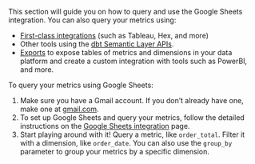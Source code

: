 This section will guide you on how to query and use the Google Sheets integration. You can also query your metrics using:
- [First-class integrations](/docs/use-dbt-semantic-layer/avail-sl-integrations) (such as Tableau, Hex, and more) 
- Other tools using the [dbt Semantic Layer APIs](/docs/dbt-cloud-apis/sl-api-overview).
- [Exports](/docs/use-dbt-semantic-layer/exports) to expose tables of metrics and dimensions in your data platform and create a custom integration with tools such as PowerBI, and more.

To query your metrics using Google Sheets:
1. Make sure you have a Gmail account. If you don’t already have one, make one at [gmail.com](http://gmail.com/).
2. To set up Google Sheets and query your metrics, follow the detailed instructions on the [Google Sheets integration](/docs/use-dbt-semantic-layer/gsheets) page.
3. Start playing around with it! Query a metric, like `order_total`. Filter it with a dimension, like `order_date`. You can also use the `group_by` parameter to group your metrics by a specific dimension.
